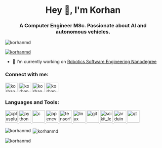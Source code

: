 <h1 align="center">Hey 👋, I'm Korhan</h1>
<h3 align="center">A Computer Engineer MSc. Passionate about AI and autonomous vehicles.</h3>

<p align="left"> <img src="https://komarev.com/ghpvc/?username=korhanmd&label=Profile%20views&color=0e75b6&style=flat" alt="korhanmd" /> </p>

<p align="left"> <a href="https://github.com/ryo-ma/github-profile-trophy"><img src="https://github-profile-trophy.vercel.app/?username=korhanmd" alt="korhanmd" /></a> </p>

- 🔭 I’m currently working on [Robotics Software Engineering Nanodegree](https://www.udacity.com/course/robotics-software-engineer--nd209)

<h3 align="left">Connect with me:</h3>
<p align="left">
<a href="https://twitter.com/korhanmd" target="blank"><img align="center" src="https://cdn.jsdelivr.net/npm/simple-icons@3.0.1/icons/twitter.svg" alt="korhanmd" height="30" width="40" /></a>
<a href="https://linkedin.com/in/korhanmd" target="blank"><img align="center" src="https://cdn.jsdelivr.net/npm/simple-icons@3.0.1/icons/linkedin.svg" alt="korhanmd" height="30" width="40" /></a>
<a href="https://www.hackerrank.com/korhanmd" target="blank"><img align="center" src="https://cdn.jsdelivr.net/npm/simple-icons@3.0.1/icons/hackerrank.svg" alt="korhanmd" height="30" width="40" /></a>
<a href="https://www.leetcode.com/korhanmd" target="blank"><img align="center" src="https://cdn.jsdelivr.net/npm/simple-icons@3.0.1/icons/leetcode.svg" alt="korhanmd" height="30" width="40" /></a>
</p>

<h3 align="left">Languages and Tools:</h3>
<p align="left">
<a href="https://www.w3schools.com/cpp/" target="_blank"> <img src="https://devicons.github.io/devicon/devicon.git/icons/cplusplus/cplusplus-original.svg" alt="cplusplus" width="40" height="40"/> </a>
<a href="https://www.python.org" target="_blank"> <img src="https://devicons.github.io/devicon/devicon.git/icons/python/python-original.svg" alt="python" width="40" height="40"/> </a>
<a href="https://www.cprogramming.com/" target="_blank"> <img src="https://devicons.github.io/devicon/devicon.git/icons/c/c-original.svg" alt="c" width="40" height="40"/> </a>
<a href="https://opencv.org/" target="_blank"> <img src="https://www.vectorlogo.zone/logos/opencv/opencv-icon.svg" alt="opencv" width="40" height="40"/> </a>
<a href="https://www.tensorflow.org" target="_blank"> <img src="https://www.vectorlogo.zone/logos/tensorflow/tensorflow-icon.svg" alt="tensorflow" width="40" height="40"/> </a> <a href="https://www.linux.org/" target="_blank"> <img src="https://devicons.github.io/devicon/devicon.git/icons/linux/linux-original.svg" alt="linux" width="40" height="40"/> </a>
<a href="https://git-scm.com/" target="_blank"> <img src="https://www.vectorlogo.zone/logos/git-scm/git-scm-icon.svg" alt="git" width="40" height="40"/> </a>
<a href="https://scikit-learn.org/" target="_blank"> <img src="https://upload.wikimedia.org/wikipedia/commons/0/05/Scikit_learn_logo_small.svg" alt="scikit_learn" width="40" height="40"/> </a>
<a href="https://www.arduino.cc/" target="_blank"> <img src="https://cdn.worldvectorlogo.com/logos/arduino-1.svg" alt="arduino" width="40" height="40"/> </a>
<a href="https://www.qt.io/" target="_blank"> <img src="https://upload.wikimedia.org/wikipedia/commons/0/0b/Qt_logo_2016.svg" alt="qt" width="40" height="40"/> </a>
</p>

<p><img align="left" src="https://github-readme-stats.vercel.app/api/top-langs?username=korhanmd&show_icons=true&theme=synthwave&locale=en&layout=compact" alt="korhanmd" /></p>

<p>&nbsp;<img align="center" src="https://github-readme-stats.vercel.app/api?username=korhanmd&show_icons=true&theme=synthwave&locale=en" alt="korhanmd" /></p>

<p><img align="center" src="https://github-readme-streak-stats.herokuapp.com/?user=korhanmd&theme=synthwave" alt="korhanmd" /></p>
